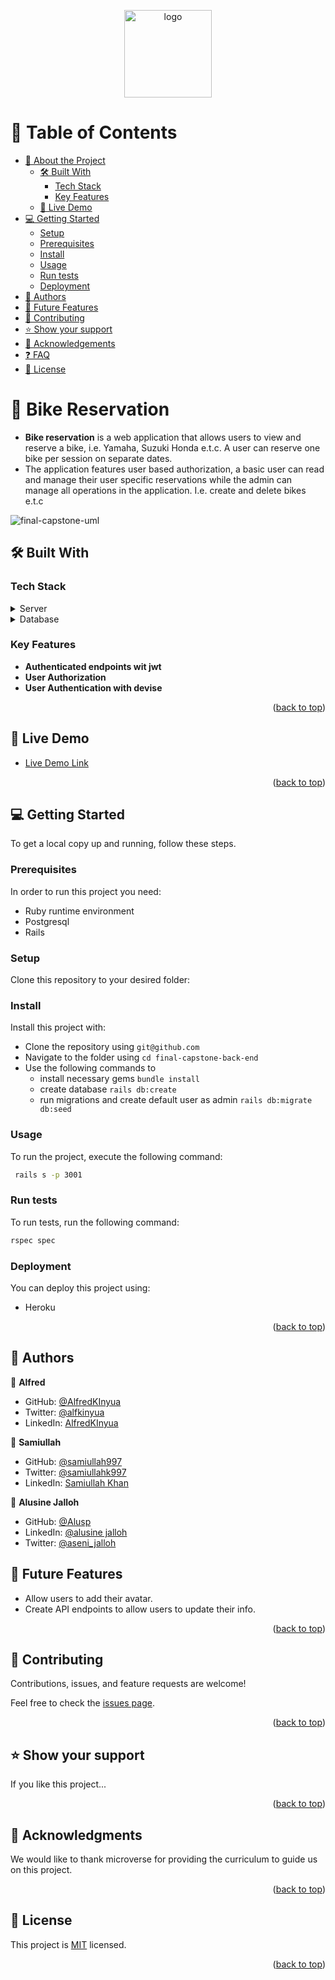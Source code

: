 <a name="readme-top"></a>

<div align="center">
  <img src="https://github.com/microverseinc/readme-template/blob/master/murple_logo.png" alt="logo" width="140"  height="auto" />
  <br/>
</div>

<!-- TABLE OF CONTENTS -->

# 📗 Table of Contents

- [📖 About the Project](#about-project)
  - [🛠 Built With](#built-with)
    - [Tech Stack](#tech-stack)
    - [Key Features](#key-features)
  - [🚀 Live Demo](#live-demo)
- [💻 Getting Started](#getting-started)
  - [Setup](#setup)
  - [Prerequisites](#prerequisites)
  - [Install](#install)
  - [Usage](#usage)
  - [Run tests](#run-tests)
  - [Deployment](#triangular_flag_on_post-deployment)
- [👥 Authors](#authors)
- [🔭 Future Features](#future-features)
- [🤝 Contributing](#contributing)
- [⭐️ Show your support](#support)
- [🙏 Acknowledgements](#acknowledgements)
- [❓ FAQ](#faq)
- [📝 License](#license)

<!-- PROJECT DESCRIPTION -->

# 📖 Bike Reservation <a name="A web app  that helps make reservations for a bike , eg: suzuki, honda yamaha"></a>

- **Bike reservation** is a web application that allows users to view and reserve a bike, i.e. Yamaha, Suzuki Honda e.t.c. A user can reserve one bike per session on separate dates.
- The application features user based authorization, a basic user can read and manage their user specific reservations while the admin can manage all operations in the application. I.e. create and delete bikes e.t.c

![final-capstone-uml]()

## 🛠 Built With <a name="built-with"></a>

### Tech Stack <a name="tech-stack"></a>

<details>
  <summary>Server</summary>
  <ul>
    <li><a href="https://rubyonrails.org/">Ruby on Rails</a></li>
  </ul>
</details>

<details>
<summary>Database</summary>
  <ul>
    <li><a href="https://www.postgresql.org/">PostgreSQL</a></li>
  </ul>
</details>

<!-- Features -->

### Key Features <a name="key-features"></a>

- **Authenticated endpoints wit jwt**
- **User Authorization**
- **User Authentication with devise**

<p align="right">(<a href="#readme-top">back to top</a>)</p>

<!-- LIVE DEMO -->

## 🚀 Live Demo <a name="live-demo"></a>

- [Live Demo Link](https://deploy-preview-13--gilded-begonia-47c85d.netlify.app)

<p align="right">(<a href="#readme-top">back to top</a>)</p>

<!-- GETTING STARTED -->

## 💻 Getting Started <a name="getting-started"></a>

To get a local copy up and running, follow these steps.

### Prerequisites

In order to run this project you need:

- Ruby runtime environment
- Postgresql
- Rails

### Setup

Clone this repository to your desired folder:

### Install

Install this project with:

- Clone the repository using `git@github.com`
- Navigate to the folder using `cd final-capstone-back-end`
- Use the following commands to
  - install necessary gems `bundle install`
  - create database `rails db:create`
  - run migrations and create default user as admin `rails db:migrate db:seed`

### Usage

To run the project, execute the following command:

```sh
 rails s -p 3001
```

### Run tests

To run tests, run the following command:

```sh
rspec spec
```

### Deployment

You can deploy this project using:

- Heroku

<p align="right">(<a href="#readme-top">back to top</a>)</p>

## 👥 Authors <a name="author"></a>

👤 **Alfred**

- GitHub: [@AlfredKInyua](https://github.com/Alfred-KInyua)
- Twitter: [@alfkinyua](https://twitter.com/alfkinyua)
- LinkedIn: [AlfredKInyua](https://www.linkedin.com/in/alfred-kinyua/)

👤 **Samiullah**

- GitHub: [@samiullah997](https://github.com/samiullah997)
- Twitter: [@samiullahk997](https://twitter.com/samiullahk997)
- LinkedIn: [Samiullah Khan](https://www.linkedin.com/in/samiullah-khan-2702b7171/)

👤 **Alusine Jalloh**

- GitHub: [@Alusp](https://github.com/Alusp)
- LinkedIn: [@alusine jalloh](https://www.linkedin.com/in/alusine-jalloh)
- Twitter: [@aseni_jalloh](https://twitter.com/aseni_jalloh)

## 🔭 Future Features <a name="future-features"></a>

- Allow users to add their avatar.
- Create API endpoints to allow users to update their info.

<p align="right">(<a href="#readme-top">back to top</a>)</p>

<!-- CONTRIBUTING -->

## 🤝 Contributing <a name="contributing"></a>

Contributions, issues, and feature requests are welcome!

Feel free to check the [issues page](../../issues/).

<p align="right">(<a href="#readme-top">back to top</a>)</p>

<!-- SUPPORT -->

## ⭐️ Show your support <a name="support"></a>

If you like this project...

<p align="right">(<a href="#readme-top">back to top</a>)</p>

<!-- ACKNOWLEDGEMENTS -->

## 🙏 Acknowledgments <a name="acknowledgements"></a>

We would like to thank microverse for providing the curriculum to guide us on this project.

<p align="right">(<a href="#readme-top">back to top</a>)</p>

<!-- LICENSE -->

## 📝 License <a name="license"></a>

This project is [MIT](https://github.com/developerwaleed/final-capstone-back-end/blob/fixes/MIT.md) licensed.

<p align="right">(<a href="#readme-top">back to top</a>)</p>
